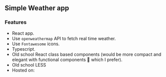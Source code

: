 ## Simple Weather app

### Features

- React app.
- Use `openweathermap` API to fetch real time weather.
- Use `Fontawesome` icons.
- Typescript.
- Old school React class based components (would be more compact and elegant with functional components 🎯 which I prefer).
- Old school LESS
- Hosted on:
